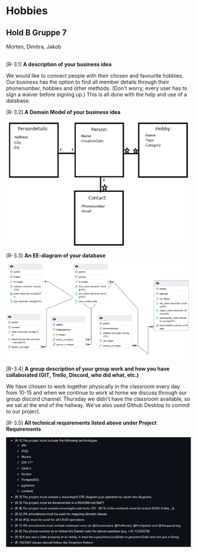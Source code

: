 # Hobbies


<h2>Hold B Gruppe 7</h2>
Morten, Dimitra, Jakob
<br>
<br>

[R-3.1] **A description of your business idea**

We would like to connect people with their chosen and favourite hobbies.
Our business has the option to find all member details through their phonenumber,
hobbies and other methods. (Don't worry, every user has to sign a waiver before signing up.)
This is all done with the help and use of a database.


[R-3.2] **A Domain Model of your business idea**

![Example Image](assets/DomainModel.png)


[R-3.3] **An EE-diagram of your database**

![Example Image](assets/EEDiagram.png)

[R-3.4] **A group description of your group work and how you have collaborated (GIT, Trello, Discord, who did what, etc.)**

We have chosen to work together physically in the classroom every day from 10-15 and when we continue to work at home we discuss through our group discord channel. 
Thursday we didn't have the classroom available, so we sat at the end of the hallway. We've also used Github Desktop to commit to our project.

[R-3.5] **All technical requirements listed above under Project Requirements**

![Example Image](assets/Requirements.png)